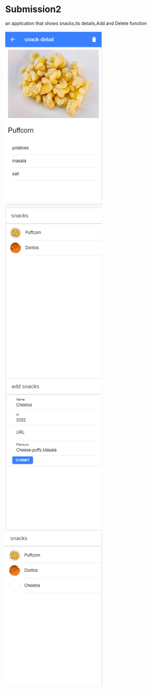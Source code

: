 # Submission2
an application that shows snacks,its details,Add and Delete function

<img src="details page.PNG"> </img>
<img src="main page.PNG"> </img>
<img src="cheeetos add.PNG"> </img>
<img src="cheetos add2.PNG"> </img>
